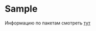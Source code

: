 # Sample
Информацию по пакетам смотреть [тут](https://github.com/stayf/sample/blob/master/app/packages.md)
